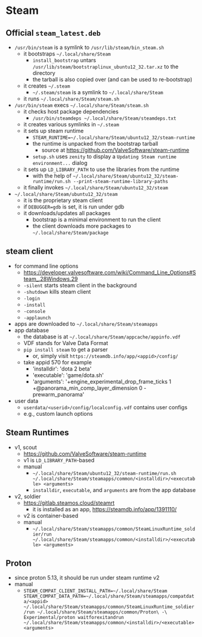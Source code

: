 Steam
=====

## Official `steam_latest.deb`

- `/usr/bin/steam` is a symlink to `/usr/lib/steam/bin_steam.sh`
  - it bootstraps `~/.local/share/Steam`
    - `install_bootstrap` untars
      `/usr/lib/steam/bootstraplinux_ubuntu12_32.tar.xz` to the directory
    - the tarball is also copied over (and can be used to re-bootstrap)
  - it creates `~/.steam`
    - `~/.steam/steam` is a symlink to `~/.local/share/Steam`
  - it runs `~/.local/share/Steam/steam.sh`
- `/usr/bin/steam` execs `~/.local/share/Steam/steam.sh`
  - it checks host package dependencies
    - `/usr/bin/steamdeps ~/.local/share/Steam/steamdeps.txt`
  - it creates various symlinks in `~/.steam`
  - it sets up steam runtime
    - `STEAM_RUNTIME=~/.local/share/Steam/ubuntu12_32/steam-runtime`
    - the runtime is unpacked from the bootstrap tarball
      - source at <https://github.com/ValveSoftware/steam-runtime>
    - `setup.sh` uses `zenity` to display a `Updating Steam runtime
      environment...` dialog
  - it sets up `LD_LIBRARY_PATH` to use the libraries from the runtime
    - with the help of
      `~/.local/share/Steam/ubuntu12_32/steam-runtime/run.sh --print-steam-runtime-library-paths`
  - it finally invokes `~/.local/share/Steam/ubuntu12_32/steam`
- `~/.local/share/Steam/ubuntu12_32/steam`
  - it is the proprietary steam client
  - if `DEBUGGER=gdb` is set, it is run under gdb
  - it downloads/updates all packages
    - bootstrap is a minimal environment to run the client
    - the client downloads more packages to `~/.local/share/Steam/package`

## steam client

- for command line options
  - <https://developer.valvesoftware.com/wiki/Command_Line_Options#Steam_.28Windows.29>
  - `-silent` starts steam client in the background
  - `-shutdown` kills steam client
  - `-login`
  - `-install`
  - `-console`
  - `-applaunch`
- apps are downloaded to `~/.local/share/Steam/steamapps`
- app database
  - the database is at `~/.local/share/Steam/appcache/appinfo.vdf`
  - VDF stands for Valve Data Format
  - `pip install steam` to get a parser
    - or, simply visit `https://steamdb.info/app/<appid>/config/`
  - take appid 570 for example
    - 'installdir': 'dota 2 beta'
    - 'executable': 'game/dota.sh'
    - 'arguments': '+engine_experimental_drop_frame_ticks 1 +@panorama_min_comp_layer_dimension 0 -prewarm_panorama'
- user data
  - `userdata/<userid>/config/localconfig.vdf` contains user configs
  - e.g., custom launch options

## Steam Runtimes

- v1, scout
  - <https://github.com/ValveSoftware/steam-runtime>
  - v1 is `LD_LIBRARY_PATH`-based
  - manual
    - `~/.local/share/Steam/ubuntu12_32/steam-runtime/run.sh
      ~/.local/share/Steam/steamapps/common/<installdir>/<executable>
      <arguments>`
    - `installdir`, `executable`, and `arguments` are from the app database
- v2, soldier
  - <https://gitlab.steamos.cloud/steamrt>
    - it is installed as an app, <https://steamdb.info/app/1391110/>
  - v2 is container-based
  - manual
    - `~/.local/share/Steam/steamapps/common/SteamLinuxRuntime_soldier/run
      ~/.local/share/Steam/steamapps/common/<installdir>/<executable>
      <arguments>`

## Proton

- since proton 5.13, it should be run under steam runtime v2
- manual
  - `STEAM_COMPAT_CLIENT_INSTALL_PATH=~/.local/share/Steam
     STEAM_COMPAT_DATA_PATH=~/.local/share/Steam/steamapps/compatdata/<appid>
     ~/.local/share/Steam/steamapps/common/SteamLinuxRuntime_soldier/run
     ~/.local/share/Steam/steamapps/common/Proton\ -\ Experimental/proton
     waitforexitandrun
     ~/.local/share/Steam/steamapps/common/<installdir>/<executable>
      <arguments>`
